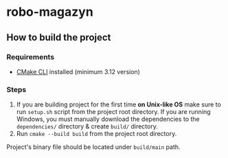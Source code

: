 # robo-magazyn

## How to build the project

### Requirements

* [CMake CLI](https://cmake.org/) installed (minimum 3.12 version)

### Steps

1. If you are building project for the first time **on Unix-like OS** make sure to run `setup.sh` script from the project root directory.
If you are running Windows, you must manually download the dependencies to the `dependencies/` directory & create `build/` directory. 
2. Run `cmake --build build` from the project root directory.

Project's binary file should be located under `build/main` path.
